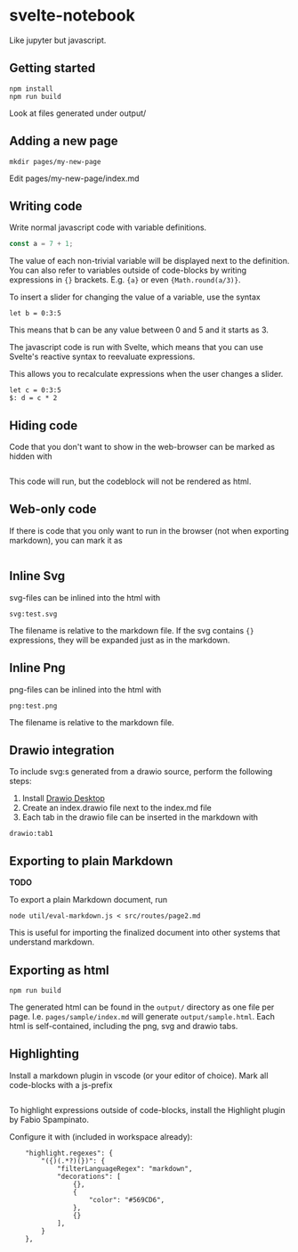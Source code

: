 # svelte-notebook

Like jupyter but javascript.

## Getting started

```
npm install
npm run build
```

Look at files generated under output/

## Adding a new page

```
mkdir pages/my-new-page
```

Edit pages/my-new-page/index.md

## Writing code

Write normal javascript code with variable definitions.

```js
const a = 7 + 1;
```

The value of each non-trivial variable will be displayed next to the definition.
You can also refer to variables outside of code-blocks by writing expressions in
`{}` brackets. E.g. `{a}` or even `{Math.round(a/3)}`.

To insert a slider for changing the value of a variable, use the syntax

```
let b = 0:3:5
```

This means that b can be any value between 0 and 5 and it starts as 3.

The javascript code is run with Svelte, which means that you can use Svelte's reactive syntax to reevaluate expressions.

This allows you to recalculate expressions when the user changes a slider.

```
let c = 0:3:5
$: d = c * 2
```

## Hiding code

Code that you don't want to show in the web-browser can be marked as hidden with

> ```js hidden
>
> ```

This code will run, but the codeblock will not be rendered as html.

## Web-only code

If there is code that you only want to run in the browser (not when exporting markdown),
you can mark it as

> ```js webonly
>
> ```

## Inline Svg

svg-files can be inlined into the html with

```
svg:test.svg
```

The filename is relative to the markdown file. If the svg contains `{}` expressions,
they will be expanded just as in the markdown.

## Inline Png

png-files can be inlined into the html with

```
png:test.png
```

The filename is relative to the markdown file.

## Drawio integration

To include svg:s generated from a drawio source, perform the following steps:

1. Install [Drawio Desktop](https://github.com/jgraph/drawio-desktop)
2. Create an index.drawio file next to the index.md file
3. Each tab in the drawio file can be inserted in the markdown with

```
drawio:tab1
```

## Exporting to plain Markdown

**TODO**

To export a plain Markdown document, run

```
node util/eval-markdown.js < src/routes/page2.md
```

This is useful for importing the finalized document into other systems that understand markdown.

## Exporting as html

```
npm run build
```

The generated html can be found in the `output/` directory as one file per page.
I.e. `pages/sample/index.md` will generate `output/sample.html`. Each html is self-contained,
including the png, svg and drawio tabs.

## Highlighting

Install a markdown plugin in vscode (or your editor of choice).
Mark all code-blocks with a js-prefix

> ```js
>
> ```

To highlight expressions outside of code-blocks,
install the Highlight plugin by Fabio Spampinato.

Configure it with (included in workspace already):

```
    "highlight.regexes": {
        "({)(.*?)(})": {
            "filterLanguageRegex": "markdown",
            "decorations": [
                {},
                {
                    "color": "#569CD6",
                },
                {}
            ],
        }
    },
```
